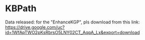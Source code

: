 # KBPath

Data released: for the "EnhanceKGP", pls download from this link: https://drive.google.com/uc?id=1WfApTWO2pKsRbrsO5LNY02CT_AqpA_Lx&export=download
